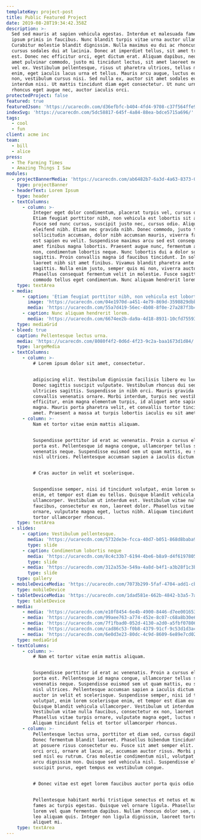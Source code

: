 ```yaml
---
templateKey: project-post
title: Public Featured Project
date: 2019-08-28T19:34:42.358Z
description: >-
  Sed sed mauris at sapien vehicula egestas. Interdum et malesuada fames ac ante
  ipsum primis in faucibus. Nunc blandit turpis vitae urna auctor ullamcorper.
  Curabitur molestie blandit dignissim. Nulla maximus eu dui ac rhoncus. Mauris
  cursus sodales dui at lacinia. Donec at imperdiet tellus, sit amet tristique
  est. Donec nec efficitur orci, eget dictum erat. Aliquam dapibus, neque sit
  amet pulvinar commodo, justo mi tincidunt lectus, sit amet laoreet neque felis
  vel ex. Vestibulum pellentesque, risus ut pharetra ultrices, tellus mi blandit
  enim, eget iaculis lacus urna et tellus. Mauris arcu augue, luctus eu lectus
  non, vestibulum cursus nisi. Sed nulla ex, auctor sit amet sodales eu, congue
  interdum nisi. Ut mattis tincidunt diam eget consectetur. Ut nunc urna,
  rhoncus eget augue nec, auctor iaculis orci.
protectedProject: false
featured: true
featuredJson: 'https://ucarecdn.com/d36efbfc-b404-4fd4-9708-c37f564ffe9f/'
indexSvg: 'https://ucarecdn.com/5dc58817-645f-4a84-88ea-bdce5715a696/'
tags:
  - cool
  - fun
client: acme inc
team:
  - bill
  - alice
press:
  - The Farming Times
  - Amazing Things I Saw
modules:
  - projectBannerMedia: 'https://ucarecdn.com/ab6482b7-6a3d-4a63-8373-02c7049d9038/'
    type: projectBanner
  - headerText: Lorem Ipsum
    type: header
  - textColumns:
      - column: >-
          Integer eget dolor condimentum, placerat turpis vel, cursus quam.
          Etiam feugiat porttitor nibh, non vehicula est lobortis sit amet.
          Fusce sed nunc cursus, suscipit justo nec, cursus odio. Aliquam eu
          eleifend nibh. Etiam nec gravida nibh. Donec commodo, justo tincidunt
          sollicitudin accumsan, dolor nibh accumsan mauris, viverra facilisis
          est sapien eu velit. Suspendisse maximus arcu sed est consequat, sit
          amet finibus magna lobortis. Praesent augue nunc, fermentum a ultrices
          non, condimentum lobortis neque. Nunc lobortis dui a dolor sodales
          sagittis. Proin convallis magna id faucibus tincidunt. In sollicitudin
          laoreet nibh sit amet finibus. Vivamus blandit pharetra ante eu
          sagittis. Nulla enim justo, semper quis mi non, viverra auctor massa.
          Phasellus consequat fermentum velit in molestie. Fusce sagittis
          commodo tellus eget condimentum. Nunc aliquam hendrerit lorem.
    type: textArea
  - media:
      - caption: 'Etiam feugiat porttitor nibh, non vehicula est lobortis sit amet.'
        image: 'https://ucarecdn.com/04e1970d-a451-4e79-869d-3598829dbb40/'
        media: 'https://ucarecdn.com/55a7d419-56ec-4b08-8f0e-27a287f3b44c/'
      - caption: Nunc aliquam hendrerit lorem.
        media: 'https://ucarecdn.com/6674ee2b-da9a-4d18-8931-10cfd755930e/'
    type: mediaGrid
  - bleed: true
    caption: Pellentesque lectus urna.
    media: 'https://ucarecdn.com/8080f4f2-0d6d-4f23-9c2a-baa1673d1d84/'
    type: largeMedia
  - textColumns:
      - column: >-
          # Lorem ipsum dolor sit amet, consectetur.


          adipiscing elit. Vestibulum dignissim facilisis libero eu luctus.
          Donec sagittis suscipit vulputate. Vestibulum rhoncus dui sed
          ultricies sagittis. Suspendisse in nibh orci. Mauris gravida enim
          convallis venenatis ornare. Morbi interdum, turpis nec vestibulum
          efficitur, enim magna elementum turpis, id aliquet ante sapien in
          magna. Mauris porta pharetra velit, et convallis tortor tincidunt sit
          amet. Praesent a massa at turpis lobortis iaculis eu sit amet ligula.
      - column: >-
          Nam et tortor vitae enim mattis aliquam.


          Suspendisse porttitor id erat ac venenatis. Proin a cursus elit, eget
          porta est. Pellentesque id magna congue, ullamcorper tellus sed,
          venenatis neque. Suspendisse euismod sem ut quam mattis, eu sagittis
          nisl ultrices. Pellentesque accumsan sapien a iaculis dictum.


          # Cras auctor in velit et scelerisque. 


          Suspendisse semper, nisi id tincidunt volutpat, enim lorem scelerisque
          enim, et tempor est diam eu tellus. Quisque blandit vehicula
          ullamcorper. Vestibulum ut interdum est. Vestibulum vitae nulla
          faucibus, consectetur ex non, laoreet dolor. Phasellus vitae turpis
          ornare, vulputate magna eget, luctus nibh. Aliquam tincidunt felis et
          tortor ullamcorper rhoncus.
    type: textArea
  - slides:
      - caption: Vestibulum pellentesque.
        media: 'https://ucarecdn.com/5732de3e-fcca-40d7-b051-868d8baba989/'
        type: slide
      - caption: Condimentum lobortis neque
        media: 'https://ucarecdn.com/8c4c33b7-6194-4be6-b8a9-d4f619780520/'
        type: slide
      - media: 'https://ucarecdn.com/312a353e-549a-4a8d-b4f1-a3b28f1c3bc8/'
        type: slide
    type: gallery
  - mobileDeviceMedia: 'https://ucarecdn.com/7073b299-5faf-4704-add1-cbe1dadd2ebe/'
    type: mobileDevice
  - tabletDeviceMedia: 'https://ucarecdn.com/1dad581e-662b-4842-b3a5-7a26c7b707f0/'
    type: tabletDevice
  - media:
      - media: 'https://ucarecdn.com/e10f8454-6e4b-4900-8446-d7ee0016531c/'
      - media: 'https://ucarecdn.com/99aee763-a774-452e-8c07-c68a8b30e68d/'
      - media: 'https://ucarecdn.com/7f1fbad0-052d-4130-a2d0-a5fbf0780645/'
      - media: 'https://ucarecdn.com/cad86c53-f0b8-4379-91cf-9c53d1d3acac/'
      - media: 'https://ucarecdn.com/6e0d3e23-80dc-4c9d-8609-6e89e7cd02e9/'
    type: mediaGrid
  - textColumns:
      - column: >-
          # Nam et tortor vitae enim mattis aliquam.


          Suspendisse porttitor id erat ac venenatis. Proin a cursus elit, eget
          porta est. Pellentesque id magna congue, ullamcorper tellus sed,
          venenatis neque. Suspendisse euismod sem ut quam mattis, eu sagittis
          nisl ultrices. Pellentesque accumsan sapien a iaculis dictum. Cras
          auctor in velit et scelerisque. Suspendisse semper, nisi id tincidunt
          volutpat, enim lorem scelerisque enim, et tempor est diam eu tellus.
          Quisque blandit vehicula ullamcorper. Vestibulum ut interdum est.
          Vestibulum vitae nulla faucibus, consectetur ex non, laoreet dolor.
          Phasellus vitae turpis ornare, vulputate magna eget, luctus nibh.
          Aliquam tincidunt felis et tortor ullamcorper rhoncus.
      - column: >-
          Pellentesque lectus urna, porttitor et diam sed, cursus dapibus risus.
          Donec fermentum blandit laoreet. Phasellus bibendum tincidunt massa,
          at posuere risus consectetur eu. Fusce sit amet semper elit. Quisque
          orci orci, ornare at lacus ac, accumsan auctor risus. Morbi posuere
          sed nisl eu rutrum. Cras molestie condimentum nisl, volutpat mattis
          arcu dignissim non. Quisque sed vehicula nisl. Suspendisse elementum
          suscipit purus, eget tempus ex vestibulum congue.


          # Donec vitae est eget lorem faucibus auctor porta quis odio.


          Pellentesque habitant morbi tristique senectus et netus et malesuada
          fames ac turpis egestas. Quisque vel ornare ligula. Phasellus nec
          lorem vel quam fermentum dapibus. Nullam rhoncus dolor sem, ac semper
          leo aliquam quis. Integer non ligula dignissim, laoreet tortor in,
          aliquet mi.
    type: textArea
---
```


